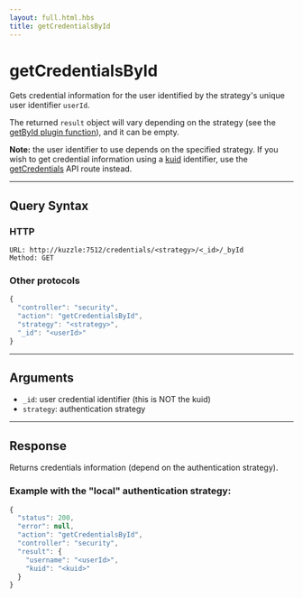 ```yaml
---
layout: full.html.hbs
title: getCredentialsById
---
```


# getCredentialsById

<SinceBadge version="1.0.0" />

Gets credential information for the user identified by the strategy's unique user identifier `userId`.

The returned `result` object will vary depending on the strategy (see the [getById plugin function](/plugins/1/essentials/strategies/#optional-getbyid-default)), and it can be empty.

**Note:** the user identifier to use depends on the specified strategy. If you wish to get credential information using a [kuid](/core/1/guide/guides/essentials/user-authentication/#kuzzle-user-identifier-kuid) identifier, use the [getCredentials](/core/1/api/api-reference/controller-security/get-credentials/) API route instead.

---

## Query Syntax

### HTTP

```http
URL: http://kuzzle:7512/credentials/<strategy>/<_id>/_byId
Method: GET
```

### Other protocols

```js
{
  "controller": "security",
  "action": "getCredentialsById",
  "strategy": "<strategy>",
  "_id": "<userId>"
}
```

---

## Arguments

- `_id`: user credential identifier (this is NOT the kuid)
- `strategy`: authentication strategy

---

## Response

Returns credentials information (depend on the authentication strategy).

### Example with the "local" authentication strategy:

```javascript
{
  "status": 200,
  "error": null,
  "action": "getCredentialsById",
  "controller": "security",
  "result": {
    "username": "<userId>",
    "kuid": "<kuid>"
  }
}
```
